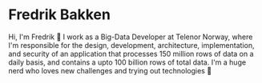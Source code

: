 # Fredrik Bakken

Hi, I'm Fredrik 👋 I work as a Big-Data Developer at Telenor Norway, where I'm responsible for the design, development, architecture, implementation, and security of an application that processes 150 million rows of data on a daily basis, and contains a upto 100 billion rows of total data. I'm a huge nerd who loves new challenges and trying out technologies :rocket:

<!--
**FredrikBakken/FredrikBakken** is a ✨ _special_ ✨ repository because its `README.md` (this file) appears on your GitHub profile.

Here are some ideas to get you started:

- 🔭 I’m currently working on ...
- 🌱 I’m currently learning ...
- 👯 I’m looking to collaborate on ...
- 🤔 I’m looking for help with ...
- 💬 Ask me about ...
- 📫 How to reach me: ...
- 😄 Pronouns: ...
- ⚡ Fun fact: ...
-->
